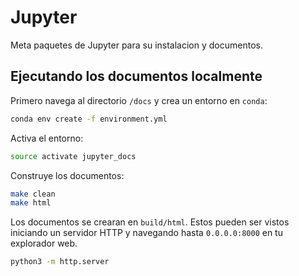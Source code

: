 # Jupyter

Meta paquetes de Jupyter para su instalacion y documentos.

## Ejecutando los documentos localmente
Primero navega al directorio `/docs` y crea un entorno en `conda`:

```bash
conda env create -f environment.yml  
```  

Activa el entorno:

```bash
source activate jupyter_docs  
```

Construye los documentos:

```bash
make clean  
make html
```

Los documentos se crearan en `build/html`. Estos pueden ser vistos iniciando un servidor HTTP y navegando hasta `0.0.0.0:8000` en tu explorador web.

```bash
python3 -m http.server
```
